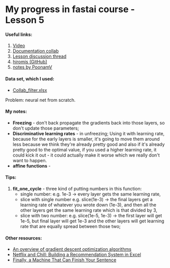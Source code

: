 # My progress in fastai course - Lesson 5

#### Useful links:

1. [Video](https://course.fast.ai/videos/?lesson=5)
2. [Documentation collab](https://docs.fast.ai/collab.html)
4. [Lesson discussion thread](https://forums.fast.ai/t/lesson-5-in-class-discussion/30864)
5. [hiromis (GitHub)](https://github.com/hiromis/notes/blob/master/Lesson5.md)
6. [notes by PoonamV](https://forums.fast.ai/t/deep-learning-lesson-5-notes/31298)

#### Data set, which I used:

   * [Collab_filter.xlsx](https://github.com/fastai/course-v3/blob/master/files/xl/collab_filter.xlsx)

   Problem:  neural net from scratch.

#### My notes:

   - **Freezing** - don't back propagate the gradients back into those layers, so don't update those parameters;
   - **Discriminative learning rates** - in unfreezing; Using it with learning rate, because for the early layers is smaller, it's going to move them around less because we think they're already pretty good and also if it's already pretty good to the optimal value, if you used a higher learning rate, it could kick it out - it could actually make it worse which we really don't want to happen.
   - **affine functions** - 

#### Tips:

   1. **fit_one_cycle** - three kind of putting numbers in this function:
       * single number: e.g. 1e-3 -> every layer gets the same learning rate,
       * slice with single number e.g. slice(1e-3) -> the final layers get a learning rate of whatever you wrote down (1e-3), and then all the other layers get the same learning rate which is that divided by 3,
       * slice with two number: e.g. slice(1e-5, 1e-3) -> the first layer will get 1e-5, but final layer will get 1e-3 and the other layers will get learning rate that are equally spread between those two; 

#### Other resources:

   * [An overview of gradient descent optimization algorithms](http://ruder.io/optimizing-gradient-descent/)
   * [Netflix and Chill: Building a Recommendation System in Excel](https://towardsdatascience.com/netflix-and-chill-building-a-recommendation-system-in-excel-c69b33c914f4)
   * [Finally, a Machine That Can Finish Your Sentence](https://www.nytimes.com/2018/11/18/technology/artificial-intelligence-language.html)